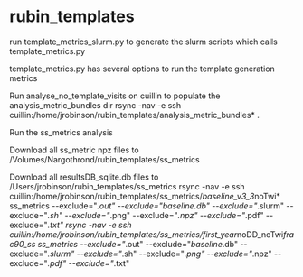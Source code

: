 # rubin_templates

run template_metrics_slurm.py to generate the slurm scripts which calls template_metrics.py

template_metrics.py has several options to run the template generation metrics

Run analyse_no_template_visits on cuillin to populate the analysis_metric_bundles dir
rsync -nav -e ssh cuillin:/home/jrobinson/rubin_templates/analysis_metric_bundles* .

Run the ss_metrics analysis

Download all ss_metric npz files to /Volumes/Nargothrond/rubin_templates/ss_metrics

Download all resultsDB_sqlite.db files to /Users/jrobinson/rubin_templates/ss_metrics
rsync -nav -e ssh cuillin:/home/jrobinson/rubin_templates/ss_metrics/*baseline_v3_3*noTwi* ss_metrics --exclude="*.out" --exclude="*baseline*.db" --exclude="*.slurm" --exclude="*.sh" --exclude="*.png" --exclude="*.npz" --exclude="*.pdf" --exclude="*.txt"
rsync -nav -e ssh cuillin:/home/jrobinson/rubin_templates/ss_metrics/first_year*noDD_noTwi*frac90_ss ss_metrics --exclude="*.out" --exclude="*baseline*.db" --exclude="*.slurm" --exclude="*.sh" --exclude="*.png" --exclude="*.npz" 
--exclude="*.pdf" --exclude="*.txt"
